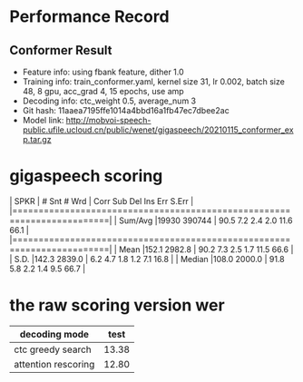 # Performance Record

## Conformer Result

* Feature info: using fbank feature, dither 1.0
* Training info: train_conformer.yaml, kernel size 31, lr 0.002, batch size 48, 8 gpu, acc_grad 4, 15 epochs, use amp
* Decoding info: ctc_weight 0.5, average_num 3
* Git hash: 11aaea7195ffe1014a4bbd16a1fb47ec7dbee2ac
* Model link: http://mobvoi-speech-public.ufile.ucloud.cn/public/wenet/gigaspeech/20210115_conformer_exp.tar.gz

# gigaspeech scoring

| SPKR          | # Snt  # Wrd | Corr    Sub    Del    Ins    Err  S.Err |
|========================================================================|
| Sum/Avg       |19930  390744 | 90.5    7.2    2.4    2.0   11.6   66.1 |
|========================================================================|
|     Mean      |152.1  2982.8 | 90.2    7.3    2.5    1.7   11.5   66.6 |
|     S.D.      |142.3  2839.0 |  6.2    4.7    1.8    1.2    7.1   16.8 |
|    Median     |108.0  2000.0 | 91.8    5.8    2.2    1.4    9.5   66.7 |

# the raw scoring version wer

| decoding mode                 | test  |
|-------------------------------|-------|
| ctc greedy search             | 13.38 |
| attention rescoring           | 12.80 |
